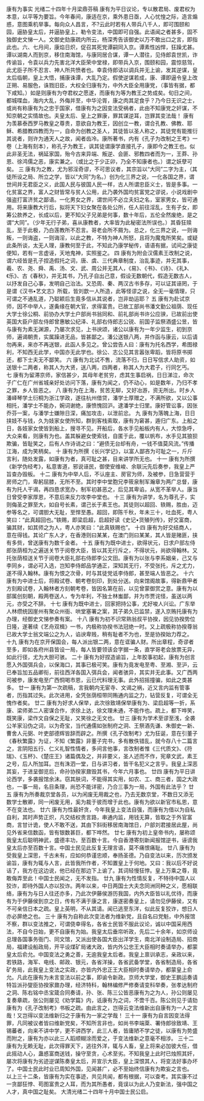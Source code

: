 康有为事实
光绪二十四年十月梁鼎芬稿
    康有为平日议论，专以散君局、废君权为本意，以平等为要旨。今年春间，康适在京，乘外患日亟，人心忧惶之际，造言煽惑，意图乘机举事。每向众人昌言，不?云此时若有人带兵八千人，即可围颐和园，逼胁皇太后，并逼胁皇上，勒令变法，中国即可自强。此语闻之者甚多，固不独御史文悌一人。文御史劾康疏内所云，杨深秀告该御史以万不敢出口之言，即指此也。六、七月间，康焰日炽，促召其死党谭嗣同入京。谭素性凶悍，狂躁尤甚。谭以湖南人而到京，移住南海馆，与康同居合谋，谭一人潜往，见侍郎袁世凯，诈传谕旨，令袁以兵力先害北洋大臣荣中堂禄，即带兵入京，围颐和园，震惊慈驾，此尤臣子所不忍言、神人所共愤者也。幸袁侍郎诘以调兵并无上谕，发其逆谋，皇太后临朝，皇上大悟，捕康诛谭，大乱乃定。假使逆谋若成，康、谭即逼令皇上改正朔、易服色，诛戮旧臣，大权全归康有为，中外大臣全用康党，（事皆有据，都下咸知。）如是则康有为夺君权之愿遂，而康有为等为教王之势成矣。旬日之间，都城喋血，海内大乱，外侮并至，中华沦胥，康之肉其足食乎？乃今日无识之士，或尚有称康有为之忠于国家，借康有为之因变法受祸者，此由不知康党之奸谋，不知京朝之实情故也。夫皇太后、皇上之罪康，罪其谋逆耳，岂罪其变法哉！
    康有为羡慕泰西罗马教皇之尊贵，意欲自为教王，因创立一教，谓合孔教、佛教、耶稣、希腊教四教而为一，自命为创教之圣人，其徒皆以圣人称之，其徒党有能推衍其说者，则许为通天人之故，闻者齿冷。康所著书，内有《孔子为改制之王考》一卷（上海有刻本），称孔子为教王，讽其徒谓康学直接孔子，康即今之教王也。似此非圣无法，祸延家国，殆今古来异端、叛逆、会匪、邪教四者而为一，王莽、孙恩、徐鸿儒之恶，康实兼之。（或比之于少正卯，乃全不知康者也。）谓之妖孽可矣。
    三    康有为之教，尤为邪淫奇谬，不可思议者，其宗旨以“大同”二字为主，（其徒所设之局、所立之学，皆以“大同”为名。）创为化三界之说，一化各国之界，谓世间并无君臣之义，此国人民与彼国人民一样，古人所谓忠臣义士，皆是多事。一化贫富之界，富人之财皆常与贫人公用，此乃袭外国均贫富党之谬说，小说戏剧中强盗打富济贫之鄙语。一化男女之界，谓世间不必立夫妇之名，室家男女，皆可通用。将来康教大行后，拟将天下妇女聚在各处公所，任人前往淫乱，生有子女，即筹公款养之，长成以后，更不知父子兄弟是何事，数十年后，五伦全然废绝，是之谓“大同”。（少年无行子弟，喜从康教者，大率皆为此秘密法所误也。）其昏狂赎乱，至于此极，乃白莲教所不忍言。哥老会所不屑为。总之，化三界之说，一则诲叛，一则诲盗，一则诲淫，以此之教，不特为神人所怒，且将为魔鬼所笑矣。或疑此条所谈，太无人理，康教何至于此，不知此乃康学秘传，语语有据，试间之康徒便知，若有一言虚诬，天地鬼神，实照鉴之。
    四    康有为附会汉儒素王改制之说，谓六经皆是孔子捏造假托之词，唐、虞、三代典章制度，治乱事迹，并无其事，羲、农、尧、舜、禹、汤、文、武、周公并无其人，《易》、《书》、《诗》、《礼》、《乐》、古《春秋》，并无其书，乃孔子自出己意，假设无数朝代，假造无数古人，以抒发自己心事，发明自己治法。又恐周、秦、两汉古书多存，可以证其诬罔，于是谓《汉书•艺文志》所载，皆刘歆一人所造，此等怪谬之说，全无一毫情理，只可谓之不通乱道，乃聪颖后生竟多信从其说者，岂非劫运耶？
    五    康有为赴试京师，因不中举人，遂夤缘在朝大官，求得富贵。已故工部尚书潘文勤公祖荫、现任大学士徐公桐、前协办大学士户部尚书翁同和、前礼部尚书许公应骙，已故前出使英国大臣户部左侍郎曾惠敏公纪泽、礼部右侍郎志公锐、前国子监祭酒盛公昱，皆与康有为素无渊源，乃屡次求见，上书谀颂，诸公以康有为一年少监生，初到京师，遍谒朝贵，实属躁进无品，皆甚鄙之。潘公送银八两，并作函与康云，以后请勿再来，来亦不再送银，此函人多见之。曾公尝告人曰：康有为托名西学，希图禄利，不知西无此学，中国亦无此学也。徐公、志公见其言嚣张卑蹈，皆将原书掷还，都下士夫无不鄙笑。
    六    康有为北试不售，流落不归，日日写信求人助资，如送银十二两者，称其人为大贤，送八两，四两者，称其人为大君子，行同乞丐。
    七    康有为留滞京师，家信甚少，其母年老贫穷，虑其生事启祸，日日涕泣，命次子广仁在广州省城亲好处访问下落，康有为闻之，仍不动心，如是数年，乃归不孝之罪，乡人皆恶之。
    八    康有为在上海，贫苦无聊，又好冶游，资无所出。时乡人潘峄琴学土衍桐为浙江学政，遂往杭州借贷，潘学士厚赠之，不满所欲，又以公事相托，潘学士不能办，婉词谢绝，康愤愧回沪。逮潘学士归里。康好管讼事，因张乔芬一案，与潘学士嫌隙日深，痛加攻击，以泄前忿。
    九    康有为落魄上海，日日挟妓不与钱，久为妓家女使所知，群到客栈索取，康有为窘甚，遁归广东。上船之日，各妓家女使皆到船上，搜寻不见。开船后，各水手见船板内有人，大惊急呼，大众来看，则康有为也。盖其躲避女使索钱，自匿于此，覆以帆布，水手见其狼狈欺骗，皆耻笑之，后有人作诗诮之曰：“避债无台却有舟，一钱不值莫风流。”传播江海，成为笑柄矣。
    十    康有为所撰《长兴学记》，以富人鄙吝为可耻之一，斤斤言利，随处发露，如康有为者，真可耻之甚，目来讲学所无也。
    十一    康有为所撰《新学伪经考》，私意害道，邪说诬民，御使安维峻、余联沅先后奏参，我皇上严旨查办毁板。
    十二    康有为中举人后，不认座主、房官为师，及被参，日急营营于房师之门，卑躬屈膝，无所不至。其时李中堂胞兄李筱泉制军瀚章为两广总督，康有为托人干谒，再四恳求宽办，制军初甚恶之，后见其卑谄，从宽不革举人。康当日曾受李家厚恩，不意后来反力攻李中堂也。
    十三    康有为讲学，名为尊孔子，实则侮圣之罪至大，如自号长素，谓己长于素王也。其徒则以超回、轶赐，胜由，迈参等名之，可谓胆大无耻，至悍至愚。超回，即陈千秋，年未三十，吐血死，粤人笑曰：“此真超回也。”轶赐，即梁启超，启超好读《史记•货殖列传》，好交富商，骗其财，如其师之为人，粤人亦笑曰：“此真轶赐也”。
    十四    康有为好交结商人，意在得钱。其论广东人才，在香港则曰某某，在澳门则曰某某，其人皆是赌匪，挟有多赀，曾送康有为数千金者。
    十五    康有为既中进士，欲得状元，日求户部左侍郎张荫桓为之遍送关节于阅卷大臣，皆以其无行斥之，不得状元，尚欲得翰林。又托张荫桓送关节于阅卷大臣礼部右侍郎李公文田。康有为以张与李系姻亲，己又与李同乡，谓必可入选，岂知李侍郎品学通正，深知其无行，不受张托，斥之尤力，遂不得入翰林。康有为恨之次骨，时与其徒党诋李侍郎，甚至端人皆恶之。
    十六    康有为中进士后，将殿试卷、朝考卷刻印，到处分送。向来馆阁故事，得新鼎甲者方刻殿试卷，入翰林者方刻朝考卷，皆因名第在前，以见曾蒙御赏之意。康有为以部属创刻朝，殿两卷送人，专为牟利，不独士林蚩鄙，并为市贾诧怪，虽送以两元，亦受之不辞。
    十七    康有为既中进士，回家把持公事，尤好唆人兴讼。广东举人林缵统因崖州有聚众州衙、哄堂塞署之案，其子弟久已监禁，遂入京贿托康有为办理，经御史文悌参奏有案。
    十八    康有为初不识常熟翁叔平协揆，因见协揆势位日隆，遂著续《艺舟双楫》一书，内极称协揆书法冠绝一时。又上疏极称协揆尊翁已故大学士翁文端公之为人，谄谀卑贱，稍有耻者不为也，至是协揆始力荐之。
    十九    康有为在京开保国会，每人派出银二两，意在诓骗人财。所出章程，奇谬者至多，即如各府州县皆设一局，每人皆要领该会字据一条，直学哥老会放票无异，如此行径，尤为大胆可骇。
    二十    康有为好捏造谕旨，上年胶事初起，康有为创言愿入外国弭兵会，以保海口，其事已极可笑。康有为竟发电至粤、至湘、至沪，云已奉旨加五品卿衔，前往西洋各国入弭兵会，闻者骇异，其实并无此事。又广西两司被参，康发电至广西恫喝市恩，云已代料理无事。此外招摇撞骗，如此之类甚多。
    廿一    康有为第一次疏稿，言我朝内无宦寺、文谒之祸，近又言内监有管事者，历指其过失。此次进用，全凭张荫桓带同贿通内监之力，钻营反复，可谓全无愧作者矣。
    廿二    康有为好求人保举，此次徐致靖保举康有为、梁启超等一折，系康、梁师弟二人密谋合作，求徐上达，徐文理未通，不能作也。疏上，都下哗笑，既笑康，梁作文自保之无耻，又笑徐之无文也。
    廿三    康有为学术至谬至浅，全袭公羊家沿伪之词，以为奇宝，当代通儒如张制府之洞、王祭酒先谦、朱御史一新、曹舍人元弼、叶吏部德辉皆辞而辟之。所撰《孔子改制考》尤为狂诞，意在引董子《春秋繁露》为证，不知《繁露》非董子完书，多有散佚错乱，就今存八十二篇言之，言阴阳五行、仁义礼智性情者，多间言他事，言改制者惟《三代质文》、《符瑞》、《玉杯》、《楚庄王》诸篇偶及之，并非要义，圣人述而不作，宪章文武，素王之号，后人所加耳。岂有洙泗一堂，日与讲习者，皆干名犯义之言乎。我皇上深恶其妄，于进呈御览后，命孙协揆家鼐毁其书，今年六月事也。
    廿四    康有为平日讲论西学，多袭报馆余沫。窃其肤词，不能得其实用，如农、工、商三者，国之大政也，一事一局，名目条理，尚恐不能详密，乃合三事为一局，外国有此法乎？
    廿五    康有为所奏裁京堂各员，以为闲废无用裁之也，乃去无数京堂，不数日又添无数学士散卿，同一闲废无用，奚为裁于彼而增于此也。康有为欲以新官市私恩，意不在变法也。
    廿六    康有为性最奸贪，今年我皇上变法自强，而康有为借以为自私自利，其时声势正炽，凡交结权贵言路，串通内监，用钱无算，皆取之于外官富商，言甘计诡，使人不敢不送，其由下斜街移居南海馆日，户部刘君接居此屋，尚见外省来信数函，皆有银数甚巨，都下哗然。
    廿七    康有为初上皇帝书内，屡称颂我皇太后聪明神武，盛德丰功，至百数十言。今自香港寄刻新闻报馆逆书，诬谤我皇太后亦至百数十言。中国士民见此反复无理言语，莫不痛恨痛耻。
    廿八    康有为受我皇上深思，千古未有，应如何恭谨忠顺，奉扬圣德。乃自变法以来，历次颁发谕旨，康有为辄与人言，此皆我所作者，不知置皇上于何地。又曰：我以后不好说话了，我方在这边说，他已经在那边下上谕了。其词轻慢狂悖。皇上万乘之尊，竟敢侮弄至此！中国士民闻之，无不发指。
    廿九    康有为性情反复，不特待中国人以狡诈，即待外国人亦以狡诈。两年以来，中日两国士大夫念同洲同种之义，愿相联络，康有为与日人往还亦多，乃此次伊藤侯游历我国，内外大臣皆以礼优待，而康有为于伊藤侯到京之日，传有不满于康之言，康遂密奏皇上，请勿见伊藤侯，又有不可亲信日本之疏。皇上英明，不从其请。闻已逃至东洋，似此反复狡诈，想日人亦必屏绝之也。
    三十    康有为自称此次变法者为维新党，且自名曰党魁，中外报馆不察，群以变法推之，可谓侥幸得名，各省士民皆不服此议论，诚以中国采用西法，不自今日始，更不自康有为始。我皇太后垂帘听政，先后二十余年，如京师设总理各国事务衙门、同文馆，又派出使各国大臣出洋学生，南北洋设制造局、招商局，福建设船政局，开平设煤矿局诸大政，皆内外公忠王大臣相时奏请举办，都蒙皇太后俞允。中国变法之勇之善，无逾我皇太后者。我皇上禀训承志，亲政以来，若铁路，海军、电线、邮政、银元，各省洋操，各省武备学堂，各省制造局，各省矿务局，此我皇上变法之实政，亦皆内外忠正王大臣相时奏请举办，都蒙皇上俞允。凡此在康有为未言变法以前之事，即谕令新政。京师大学堂，御史王鹏运奏请特旨派孙燮臣协揆家鼐办理，经济特科，翰林编修严修奏请变科举奏，张孝达制府之洞、陈右铭中丞宝箴合同奏请，孙、张、陈三公皆恶康有为之为人，孙公则屡见复奏章疏，张公则屡见《劝学篇》内，诋康有为之词，不啻千百。陈公则见于请劾康有为《孔子改制考》书板之疏。由此言之，岂得云变法维新出自康有为一人之言哉！又岂得以变法维新归之于康有为一家之学哉！
    三十一    康有为自言因变法得罪，凡同被议者皆曰维新党矣，不知所言非也，如尚书李端棻、署侍郎徐致靖、王锡蕃者，向来不讲中学，更不讲西学，此三人者，皆庸陋不学之徒，以康有为势盛而附之，康有为亦以此三人蹈顺糊涂而爱之，于变法维新之意毫不相涉。
    三十二    康有为无赖无耻，此次得罪天下，逃往外洋，辄与人畜，皇上将来必加彼大任，借此摇动人心，蛊惑富商送钱，操守至贪，心术至劣。不知我皇上此时已烛照其奸，屡次将康有为劣迹逆谋陈奏皇太后，并宣示大臣，皇上深恨其人，将变法好事办坏了。中国士民此时业已周知外国，见闻甚广，必不至始终信康有为欺妄之言也。
    以上三十二条，皆康有为实在事迹，共见共闻，都有根据，可以查考。其实康不过一贪鄙狂悖、苟图富贵之人耳，而为其所愚者，竟误以为此人乃变新法，强中国之人才，真中国之耻矣。
    大清光绪二十四年十月中国士民公启。
